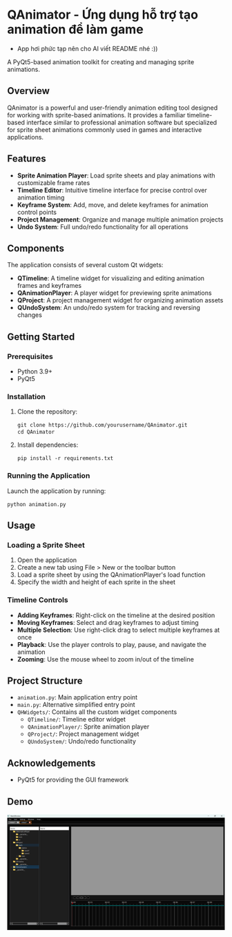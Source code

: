 # QAnimator - Ứng dụng hỗ trợ tạo animation để làm game
* App hơi phức tạp nên cho AI viết README nhé :))

A PyQt5-based animation toolkit for creating and managing sprite animations.

## Overview

QAnimator is a powerful and user-friendly animation editing tool designed for working with sprite-based animations. It provides a familiar timeline-based interface similar to professional animation software but specialized for sprite sheet animations commonly used in games and interactive applications.

## Features

- **Sprite Animation Player**: Load sprite sheets and play animations with customizable frame rates
- **Timeline Editor**: Intuitive timeline interface for precise control over animation timing
- **Keyframe System**: Add, move, and delete keyframes for animation control points
- **Project Management**: Organize and manage multiple animation projects
- **Undo System**: Full undo/redo functionality for all operations

## Components

The application consists of several custom Qt widgets:

- **QTimeline**: A timeline widget for visualizing and editing animation frames and keyframes
- **QAnimationPlayer**: A player widget for previewing sprite animations
- **QProject**: A project management widget for organizing animation assets
- **QUndoSystem**: An undo/redo system for tracking and reversing changes

## Getting Started

### Prerequisites

- Python 3.9+
- PyQt5

### Installation

1. Clone the repository:
   ```
   git clone https://github.com/yourusername/QAnimator.git
   cd QAnimator
   ```

2. Install dependencies:
   ```
   pip install -r requirements.txt
   ```

### Running the Application

Launch the application by running:

```
python animation.py
```

## Usage

### Loading a Sprite Sheet

1. Open the application
2. Create a new tab using File > New or the toolbar button
3. Load a sprite sheet by using the QAnimationPlayer's load function
4. Specify the width and height of each sprite in the sheet

### Timeline Controls

- **Adding Keyframes**: Right-click on the timeline at the desired position
- **Moving Keyframes**: Select and drag keyframes to adjust timing
- **Multiple Selection**: Use right-click drag to select multiple keyframes at once
- **Playback**: Use the player controls to play, pause, and navigate the animation
- **Zooming**: Use the mouse wheel to zoom in/out of the timeline

## Project Structure

- `animation.py`: Main application entry point
- `main.py`: Alternative simplified entry point
- `QHWidgets/`: Contains all the custom widget components
  - `QTimeline/`: Timeline editor widget
  - `QAnimationPlayer/`: Sprite animation player
  - `QProject/`: Project management widget
  - `QUndoSystem/`: Undo/redo functionality
## Acknowledgements

- PyQt5 for providing the GUI framework

## Demo
![Demo](demo.png)

